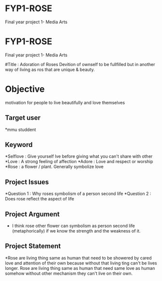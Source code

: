 # FYP1-ROSE
Final year project 1- Media Arts

# FYP1-ROSE
Final year project 1- Media Arts

#Title : Adoration of Roses
Devition of ownself to be fullfilled but in another way of living as ros that are unique & beauty.

# Objective
motivation for people to live beautifully and love themselves

## Target user

*mmu studdent


## Keyword

*Selflove : Give yourself lve before giving what you can't share with other
*Love     : A strong feeling of affection
*Adore   : Love and respect or worship
*Rose     : a flower / plant. Generally symbolize love 

## Project Issues

*Question 1 : Why roses symbolism of a person second life
*Question 2 : Does rose reflect the aspect of life

## Project Argument

* I think rose other flower can symbolism as person second life (metaphorically) 
  if we know the strength and the weakness of it.

## Project Statement

*Rose are living thing same as human that need to be showered by cared love and attention of their own
because without that living ting can't be lives longer. Rose are living thing same as human that need 
same love as human somehow without other mechanism they can't live on their own.






